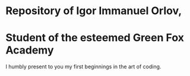 # Repository of Igor Immanuel Orlov, 
# Student of the esteemed Green Fox Academy
I humbly present to you my first beginnings in the art of coding.
